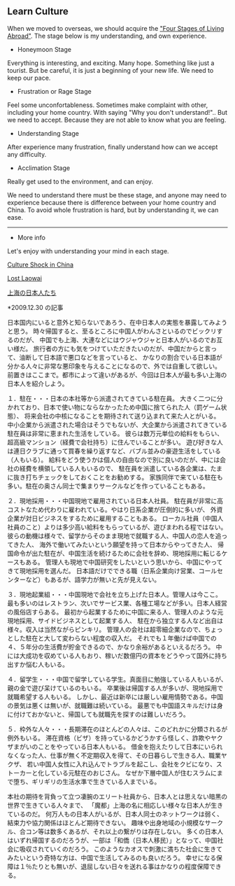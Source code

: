 ## Learn Culture

When we moved to overseas, we should acquire the ["Four Stages of Living Abroad"](http://twenty-somethingtravel.com/2010/10/stages-living/). The stage below is my understanding, and own experience.

- Honeymoon Stage

Everything is interesting, and exciting. Many hope. Something like just a tourist. But be careful, it is just a beginning of your new life. We need to keep our pace.

- Frustration or Rage Stage

Feel some unconfortableness. Sometimes make complaint with other, including your home country. With saying "Why you don't understand!".. But we need to accept. Because they are not able to know what you are feeling.

- Understanding Stage

After experience many frustration, finally understand how can we accept any difficulty.

- Acclimation Stage

Really get used to the environment, and can enjoy.

We need to understand there must be these stage, and anyone may need to experience because there is difference between your home country and China. To avoid whole frustration is hard, but by understanding it, we can ease.

---
- More info

Let's enjoy with understanding your mind in each stage.

[Culture Shock in China](http://www.expatarrivals.com/china/culture-shock-in-china)

[Lost Laowai](https://www.lostlaowai.com/)


[上海の日本人たち](http://www.h6.dion.ne.jp/~ct-labo/china%20life/68th.html)

*2009.12.30 の記事

日本国内にいると意外と知らないであろう、在中日本人の実態を暴露してみようと思う。
時々帰国すると、至るところに中国人がわんさといるのでビックリするのだが、
中国でも上海、大連などにはウジャウジャと日本人がいるのでお互い様だ。
旅行者の方にも気をつけていただきたいのだが、中国だからと言って、油断して日本語で悪口などを言っていると、
かなりの割合でいる日本語が分かる人々に非常な悪印象を与えることになるので、外では自重して欲しい。
前置きはここまで。都市によって違いがあるが、今回は日本人が最も多い上海の日本人を紹介しよう。

１．駐在・・・日本の本社等から派遣されてきている駐在員。
大きく二つに分かれており、日本で使い物にならなかったため中国に捨てられた人（罰ゲーム状態）、
将来会社の中核になることを期待されて送り込まれて来た人とがいる。
中小企業から派遣された場合はそうでもないが、大企業から派遣されてきている駐在員は非常に恵まれた生活をしている。
彼らは数万元単位の給料をもらい、超高級マンション（経費で会社持ち）に住んでいることが多い。
遊び好きな人は連日クラブに通って買春を繰り返すなど、バブル並みの豪遊生活をしている（人もいる）。
給料をどう使うかは個人の自由なので別に良いのだが、中には会社の経費を横領している人もいるので、
駐在員を派遣している各企業は、たまに抜き打ちチェックをしておくことをお勧めする。
家族同伴で来ている駐在も多い。駐在の奥さん同士で集まりサークルなどを作っていることもある。

２．現地採用・・・中国現地で雇用されている日本人社員。
駐在員が非常に高コストなため代わりに雇われている。やはり日系企業が圧倒的に多いが、
外資企業が対日ビジネスをするために雇用することもある。
ローカル社員（中国人社員のこと）よりは多少高い給料をもらっているが、遊びまわれる程ではない。
彼らの動機は様々で、留学からそのまま現地で就職する人、中国人の恋人を追ってきた人、
海外で働いてみたいという願望を持って日本からやってきた人、
帰国命令が出た駐在が、中国生活を続けるために会社を辞め、現地採用に転じるケースもある。
管理人も現地で中国研究をしたいという思いから、中国にやってきて現地採用を選んだ。
日本語だけでできる職（日系企業向け営業、コールセンターなど）もあるが、語学力が無いと先が見えない。

３．現地起業組・・・中国現地で会社を立ち上げた日本人。管理人は今ここ。
最も多いのはレストラン、次いでサービス業、各種工場などが多い。日本人経営の風俗店すらある。
最初から起業するために中国に来る人、管理人のような元現地採用、サイドビジネスとして起業する人、
駐在から独立する人など出自は様々。収入は当然ながらピンキリ。
管理人の会社は超零細企業なので、ちょっとした駐在と大して変わらない程度の収入だ。
それでも１年働けば中国での４、５年分の生活費が貯金できるので、かなり余裕があるといえるだろう。
中には大成功を収めている人もおり、稼いだ数億円の資本をどうやって国外に持ち出すか悩む人もいる。

４．留学生・・・中国で留学している学生。真面目に勉強している人もいるが、親の金で遊び呆けているのもいる。
卒業後は帰国する人が多いが、現地採用で就職希望する人もいる。
しかし、最近は新卒には厳しい雇用情勢である。中国の景気は悪くは無いが、就職難は続いている。
最悪でも中国語スキルだけは身に付けておかないと、帰国しても就職先を探すのは難しいだろう。

５．枠外な人々・・・長期滞在のほとんどの人々は、このどれかに分類されるが例外もいる。
滞在資格（ビザ）を持っているかどうかすら怪しく、詐欺やヤクザまがいのことをやっている日本人もいる。
借金を抱えたりして日本にいられなくなった人、仕事が無く不定期収入を得て、その日暮らしで生きる人、職業ヤクザ、
若い中国人女性に入れ込んでトラブルを起こし、会社をクビになり、ストーカーと化している元駐在のおじさん。
なぜか下層中国人が住むスラムにまで堕ち、ギリギリの生活水準で生きている人までいる。

本社の期待を背負って立つ凄腕のエリート社員から、日本人とは思えない暗黒の世界で生きている人々まで、
「魔都」上海の名に相応しい様々な日本人が生きているのだ。
何万人もの日本人がいるが、日本人同士のネットワークは弱く、結束力や協力関係はほとんど期待できない。
趣味や出身地域の小規模なサークル、合コン等は数多くあるが、それ以上の繋がりは存在しない。
多くの日本人はいずれ帰国するのだろうが、一部は「和僑（日本人移民）」となって、中国社会に吸収されていくのだろう。
このようなカオスで刺激に満ちた社会に生きてみたいという奇特な方は、中国で生活してみるのも良いだろう。
幸せになる保障は１％たりとも無いが、退屈しない日々を送れる事はかなりの程度保障できる。






